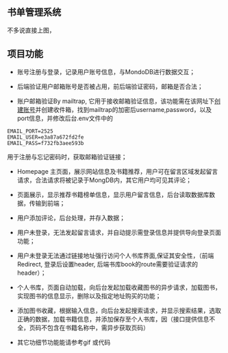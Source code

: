 ## 书单管理系统
不多说直接上图，

## 项目功能

- 账号注册与登录，记录用户账号信息，与MondoDB进行数据交互；

- 后端验证用户邮箱账号是否被占用，前后端验证密码，邮箱是否合法；

- 账户邮箱验证By mailtrap, 它用于接收邮箱验证信息，该功能需在该网址下[创建账号](https://mailtrap.io/)并创建收件箱，找到mailtrap的加密后username,password，以及port信息，并修改后台.env文件中的
```
EMAIL_PORT=2525
EMAIL_USER=e3a87a672fd2fe
EMAIL_PASS=f732fb3aee593b
```
用于注册与忘记密码时，获取邮箱验证链接；

- Homepage 主页面，展示网站信息及书籍推荐，用户可在留言区域发起留言请求，合法请求将被记录于MongDB内，其它用户均可见其评论；

- 页面展示，显示推荐书籍榜单信息，显示用户留言信息，后台读取数据库数据，传输到前端；

- 用户添加评论，后台处理，并存入数据；

- 用户未登录，无法发起留言请求，并自动提示需登录信息并提供导向登录页面功能；

- 用户未登录无法通过链接地址强行访问个人书库界面,保证其安全性，（前端Redirect, 登录后设置header, 后端书库book的route需要验证请求的header）；

- 个人书库，页面自动加载，向后台发起加载收藏图书的异步请求，加载图书，实现图书的信息显示，删除以及指定地址购买的功能；

- 添加图书收藏，根据输入信息，向后台发起搜索请求，并显示搜索结果，选取正确的数据，加载书籍信息，并添加保存至个人书库，因（接口提供信息不全，页码不包含在书籍名称中，需异步获取页码）

- 其它功细节功能能请参考gif 或代码

